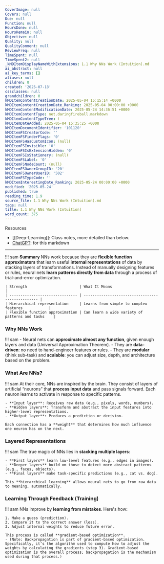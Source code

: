 ```yaml
---
CoverImage: null
Covers: null
Due: null
Function: null
HoursDone: null
HoursRemain: null
Objective: null
Quality: null
QualityComment: null
ReviewFreq: null
TimeSpent: null
TimeSpent2: null
_kMDItemDisplayNameWithExtensions: 1.1 Why NNs Work (Intuition).md
ai_abstract: null
ai_key_terms: []
aliases: null
children: 0
created: '2025-07-18'
cssclasses: null
grandchildren: 0
kMDItemContentCreationDate: 2025-05-04 15:15:14 +0000
kMDItemContentCreationDate_Ranking: 2025-05-04 00:00:00 +0000
kMDItemContentModificationDate: 2025-05-24 14:36:51 +0000
kMDItemContentType: net.daringfireball.markdown
kMDItemContentTypeTree: (
kMDItemDateAdded: 2025-05-04 15:35:25 +0000
kMDItemDocumentIdentifier: '101120'
kMDItemFSCreatorCode: ''
kMDItemFSFinderFlags: '0'
kMDItemFSHasCustomIcon: (null)
kMDItemFSInvisible: '0'
kMDItemFSIsExtensionHidden: '0'
kMDItemFSIsStationery: (null)
kMDItemFSLabel: '0'
kMDItemFSNodeCount: (null)
kMDItemFSOwnerGroupID: '20'
kMDItemFSOwnerUserID: '502'
kMDItemFSTypeCode: ''
kMDItemInterestingDate_Ranking: 2025-05-24 00:00:00 +0000
modified: '2025-05-24'
published: true
reading_time: 1.9
source_file: 1.1 Why NNs Work (Intuition).md
tags: null
title: 1.1 Why NNs Work (Intuition)
word_count: 375
---
```


Resources
- [[Deep-Learning]]: Class notes, more detailed than below.
- [ChatGPT](https://chatgpt.com/share/681789dd-021c-8000-a07b-964d90d8e09d): for this markdown

---

!!! sam
    **Summary**
    NNs work because they are **flexible function approximators** that learn useful **internal representations** of data by stacking layers of transformations. 
    Instead of manually designing features or rules, neural nets **learn patterns directly from data** through a process of trial-and-error optimization.

    | Strength                        | What It Means                                     |
    | ------------------------------- | ------------------------------------------------- |
    | Hierarchical representation     | Learns from simple to complex features            |
    | Flexible function approximation | Can learn a wide variety of patterns and tasks    |


### Why NNs Work
!!! sam
    - Neural nets can **approximate almost any function**, given enough layers and data (Universal Approximation Theorem).
    - They are **data-driven**: no need to hand-engineer features or rules.
    - They are **modular** (think sub-task) and **scalable**: you can adjust size, depth, and architecture based on the problem.


### What Are NNs?
!!! sam
    At their core, NNs are inspired by the brain. They consist of layers of artificial “neurons” that **process input data** and pass signals forward. Each neuron learns to activate in response to specific patterns.

    - **Input layer**: Receives raw data (e.g., pixels, words, numbers).
    - **Hidden layers**: Transform and abstract the input features into higher-level representations.
    - **Output layer**: Produces a prediction or decision.

    Each connection has a **weight** that determines how much influence one neuron has on the next.


### Layered Representations
!!! sam
    The true magic of NNs lies in **stacking multiple layers**:

    - **First layers** learn low-level features (e.g., edges in images).
    - **Deeper layers** build on those to detect more abstract patterns (e.g., faces, objects).
    - **Final layers** make task-specific predictions (e.g., cat vs. dog).

    This **hierarchical learning** allows neural nets to go from raw data to meaning, automatically.


### Learning Through Feedback (Training)
!!! sam
    NNs improve by **learning from mistakes**. Here's how:

    1. Make a guess (prediction).
    2. Compare it to the correct answer (loss).
    3. Adjust internal weights to reduce future error.

    This process is called **gradient-based optimization**.
    - (Note: Backpropagation is part of gradient-based optimization. Specifically, it’s the algorithm used to compute how to adjust the weights by calculating the gradients (step 3). Gradient-based optimization is the overall process; backpropagation is the mechanism used during that process.)
